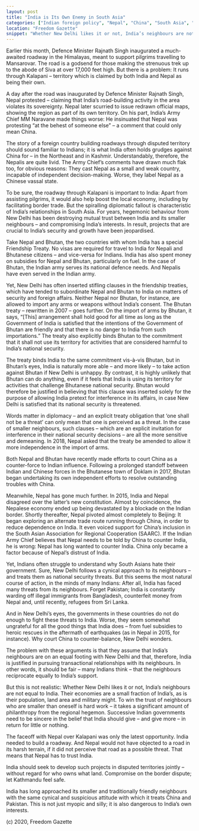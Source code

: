 ```yaml
---
layout: post
title: "India is Its Own Enemy in South Asia"
categories: ["Indian foreign policy", "Nepal", "China", "South Asia", "Kalapani"]
location: "Freedom Gazette"
snippet: "Whether New Delhi likes it or not, India’s neighbours are not equal to India. Their economies are a small fraction of India’s, as is their population, land area and military might. To win the trust of neighbours who are smaller than oneself is hard work – it takes a significant amount of philanthropy from the regional hegemon. India has long approached its smaller and traditionally friendly neighbours with the same cynical and suspicious attitude with which it treats China and Pakistan. This is not just myopic and silly; it is also dangerous to India’s own interests. (Published in Freedom Gazette)"
---
```


Earlier this month, Defence Minister Rajnath Singh inaugurated a much-awaited roadway in the Himalayas, meant to support pilgrims travelling to Mansarovar. The road is a godsend for those making the strenuous trek up to the abode of Siva at over 17,000 feet high. But there is a problem: It runs through Kalapani – territory which is claimed by both India and Nepal as being their own.

A day after the road was inaugurated by Defence Minister Rajnath Singh, Nepal protested – claiming that India’s road-building activity in the area violates its sovereignty. Nepal later scurried to issue redrawn official maps, showing the region as part of its own territory. On his part, India’s Army Chief MM Naravane made things worse: He insinuated that Nepal was protesting “at the behest of someone else” – a comment that could only mean China.

The story of a foreign country building roadways through disputed territory should sound familiar to Indians; it is what India often holds grudges against China for – in the Northeast and in Kashmir. Understandably, therefore, the Nepalis are quite livid. The Army Chief’s comments have drawn much flak too, for obvious reasons: They cast Nepal as a small and weak country, incapable of independent decision-making. Worse, they label Nepal as a Chinese vassal state.

To be sure, the roadway through Kalapani is important to India: Apart from assisting pilgrims, it would also help boost the local economy, including by facilitating border trade. But the spiralling diplomatic fallout is characteristic of India’s relationships in South Asia. For years, hegemonic behaviour from New Delhi has been destroying mutual trust between India and its smaller neighbours – and compromising India’s interests. In result, projects that are crucial to India’s security and growth have been jeopardised.

Take Nepal and Bhutan, the two countries with whom India has a special Friendship Treaty. No visas are required for travel to India for Nepali and Bhutanese citizens – and vice-versa for Indians. India has also spent money on subsidies for Nepal and Bhutan, particularly on fuel. In the case of Bhutan, the Indian army serves its national defence needs. And Nepalis have even served in the Indian army.

Yet, New Delhi has often inserted stifling clauses in the friendship treaties, which have tended to subordinate Nepal and Bhutan to India on matters of security and foreign affairs. Neither Nepal nor Bhutan, for instance, are allowed to import any arms or weapons without India’s consent. The Bhutan treaty – rewritten in 2007 – goes further. On the import of arms by Bhutan, it says, “[This] arrangement shall hold good for all time as long as the Government of India is satisfied that the intentions of the Government of Bhutan are friendly and that there is no danger to India from such importations.” The treaty also explicitly binds Bhutan to the commitment that it shall not use its territory for activities that are considered harmful to India’s national security.

The treaty binds India to the same commitment vis-à-vis Bhutan, but in Bhutan’s eyes, India is naturally more able – and more likely – to take action against Bhutan if New Delhi is unhappy. By contrast, it is highly unlikely that Bhutan can do anything, even if it feels that India is using its territory for activities that challenge Bhutanese national security. Bhutan would therefore be justified in believing that this clause was inserted solely for the purpose of allowing India pretext for interference in its affairs, in case New Delhi is satisfied that its national security is threatened.

Words matter in diplomacy – and an explicit treaty obligation that ‘one shall not be a threat’ can only mean that one is perceived as a threat. In the case of smaller neighbours, such clauses – which are an explicit invitation for interference in their national security decisions – are all the more sensitive and demeaning. In 2018, Nepal asked that the treaty be amended to allow it more independence in the import of arms.

Both Nepal and Bhutan have recently made efforts to court China as a counter-force to Indian influence. Following a prolonged standoff between Indian and Chinese forces in the Bhutanese town of Doklam in 2017, Bhutan began undertaking its own independent efforts to resolve outstanding troubles with China.

Meanwhile, Nepal has gone much further. In 2015, India and Nepal disagreed over the latter’s new constitution. Almost by coincidence, the Nepalese economy ended up being devastated by a blockade on the Indian border. Shortly thereafter, Nepal pivoted almost completely to Beijing: It began exploring an alternate trade route running through China, in order to reduce dependence on India. It even voiced support for China’s inclusion in the South Asian Association for Regional Cooperation (SAARC). If the Indian Army Chief believes that Nepal needs to be told by China to counter India, he is wrong: Nepal has long wanted to counter India. China only became a factor because of Nepal’s distrust of India.

Yet, Indians often struggle to understand why South Asians hate their government. Sure, New Delhi follows a cynical approach to its neighbours – and treats them as national security threats. But this seems the most natural course of action, in the minds of many Indians: After all, India has faced many threats from its neighbours. Forget Pakistan; India is constantly warding off illegal immigrants from Bangladesh, counterfeit money from Nepal and, until recently, refugees from Sri Lanka.

And in New Delhi’s eyes, the governments in these countries do not do enough to fight these threats to India. Worse, they seem somewhat ungrateful for all the good things that India does – from fuel subsidies to heroic rescues in the aftermath of earthquakes (as in Nepal in 2015, for instance). Why court China to counter-balance, New Delhi wonders.

The problem with these arguments is that they assume that India’s neighbours are on an equal footing with New Delhi and that, therefore, India is justified in pursuing transactional relationships with its neighbours. In other words, it should be fair – many Indians think – that the neighbours reciprocate equally to India’s support.

But this is not realistic: Whether New Delhi likes it or not, India’s neighbours are not equal to India. Their economies are a small fraction of India’s, as is their population, land area and military might. To win the trust of neighbours who are smaller than oneself is hard work – it takes a significant amount of philanthropy from the regional hegemon. Successive Indian governments need to be sincere in the belief that India should give – and give more – in return for little or nothing.

The faceoff with Nepal over Kalapani was only the latest opportunity. India needed to build a roadway. And Nepal would not have objected to a road in its harsh terrain, if it did not perceive that road as a possible threat. That means that Nepal has to trust India.

India should seek to develop such projects in disputed territories jointly – without regard for who owns what land. Compromise on the border dispute; let Kathmandu feel safe.

India has long approached its smaller and traditionally friendly neighbours with the same cynical and suspicious attitude with which it treats China and Pakistan. This is not just myopic and silly; it is also dangerous to India’s own interests.

(c) 2020, Freedom Gazette
